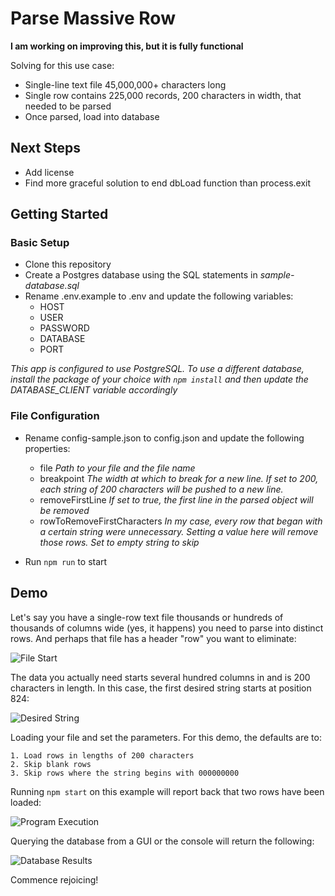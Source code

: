 # Parse Massive Row
__I am working on improving this, but it is fully functional__

Solving for this use case:
* Single-line text file 45,000,000+ characters long
* Single row contains 225,000 records, 200 characters in width, that needed to be parsed
* Once parsed, load into database

## Next Steps

* Add license
* Find more graceful solution to end dbLoad function than process.exit


## Getting Started
### Basic Setup
* Clone this repository
* Create a Postgres database using the SQL statements in _sample-database.sql_
* Rename .env.example to .env and update the following variables:
	* HOST
	* USER
	* PASSWORD
	* DATABASE
	* PORT

_This app is configured to use PostgreSQL. To use a different database, install the package of your choice with `npm install` and then update the DATABASE_CLIENT variable accordingly_

### File Configuration
* Rename config-sample.json to config.json and update the following properties:
	* file _Path to your file and the file name_
	* breakpoint _The width at which to break for a new line. If set to 200, each string of 200 characters will be pushed to a new line._
	* removeFirstLine _If set to true, the first line in the parsed object will be removed_
	* rowToRemoveFirstCharacters _In my case, every row that began with a certain string were unnecessary. Setting a value here will remove those rows. Set to empty string to skip_

* Run `npm run` to start

## Demo
Let's say you have a single-row text file thousands or hundreds of thousands of columns wide (yes, it happens) you need to parse into distinct rows. And perhaps that file has a header "row" you want to eliminate:

![File Start](../assets/parse-massive-row-file-start.png?raw=true)

The data you actually need starts several hundred columns in and is 200 characters in length. In this case, the first desired string starts at position 824:

![Desired String](../assets/parse-massive-row-desired-string.png?raw=true)

Loading your file and set the parameters. For this demo, the defaults are to:
	
	1. Load rows in lengths of 200 characters
	2. Skip blank rows
	3. Skip rows where the string begins with 000000000

Running `npm start` on this example will report back that two rows have been loaded:

![Program Execution](../assets/parse-massive-row-npm-start.png?raw=true)

Querying the database from a GUI or the console will return the following:

![Database Results](../assets/parse-massive-row-database-load-results.png?raw=true)

Commence rejoicing!